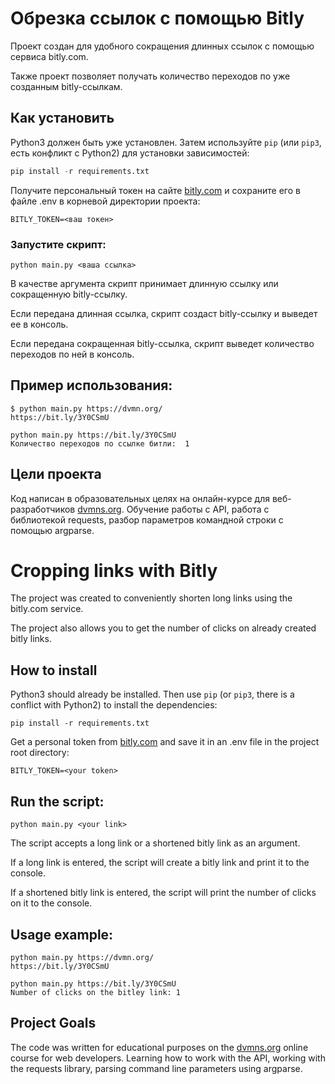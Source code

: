 # Обрезка ссылок с помощью Bitly

Проект создан для удобного сокращения длинных ссылок с помощью сервиса bitly.com.

Также проект позволяет получать количество переходов по уже созданным bitly-ссылкам.

## Как установить
Python3 должен быть уже установлен. 
Затем используйте `pip` (или `pip3`, есть конфликт с Python2) для установки зависимостей:

``` python
pip install -r requirements.txt
```

Получите персональный токен на сайте [bitly.com](https://dev.bitly.com/docs/getting-started/authentication/) и сохраните его в файле .env в корневой директории проекта:

```
BITLY_TOKEN=<ваш токен>
```
### Запустите скрипт:

```
python main.py <ваша ссылка>
```
В качестве аргумента скрипт принимает длинную ссылку или сокращенную bitly-ссылку.

Если передана длинная ссылка, скрипт создаст bitly-ссылку и выведет ее в консоль.

Если передана сокращенная bitly-ссылка, скрипт выведет количество переходов по ней в консоль.

## Пример использования:

```
$ python main.py https://dvmn.org/
https://bit.ly/3Y0CSmU
```
```
python main.py https://bit.ly/3Y0CSmU
Количество переходов по ссылке битли:  1
```
## Цели проекта
Код написан в образовательных целях на онлайн-курсе для веб-разработчиков [dvmns.org](https://dvmn.org/). Обучение работы с API, работа с библиотекой requests, разбор параметров командной строки с помощью argparse.

# Cropping links with Bitly
The project was created to conveniently shorten long links using the bitly.com service.

The project also allows you to get the number of clicks on already created bitly links.

## How to install
Python3 should already be installed. Then use `pip` (or `pip3`, there is a conflict with Python2) to install the dependencies:

```
pip install -r requirements.txt
```
Get a personal token from [bitly.com](https://dev.bitly.com/docs/getting-started/authentication/) and save it in an .env file in the project root directory:

```
BITLY_TOKEN=<your token>
```
## Run the script:
```
python main.py <your link>
```
The script accepts a long link or a shortened bitly link as an argument.

If a long link is entered, the script will create a bitly link and print it to the console.

If a shortened bitly link is entered, the script will print the number of clicks on it to the console.

## Usage example:
```
python main.py https://dvmn.org/
https://bit.ly/3Y0CSmU
```
```
python main.py https://bit.ly/3Y0CSmU
Number of clicks on the bitley link: 1
```
## Project Goals
The code was written for educational purposes on the [dvmns.org](https://dvmn.org/) online course for web developers. Learning how to work with the API, working with the requests library, parsing command line parameters using argparse.
